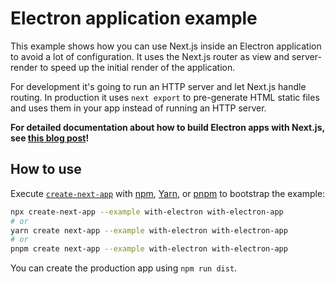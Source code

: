 # Electron application example

This example shows how you can use Next.js inside an Electron application to avoid a lot of configuration. It uses the Next.js router as view and server-render to speed up the initial render of the application.

For development it's going to run an HTTP server and let Next.js handle routing. In production it uses `next export` to pre-generate HTML static files and uses them in your app instead of running an HTTP server.

**For detailed documentation about how to build Electron apps with Next.js, see [this blog post](https://leo.im/2017/electron-next)!**

## How to use

Execute [`create-next-app`](https://github.com/vercel/next.js/tree/canary/packages/create-next-app) with [npm](https://docs.npmjs.com/cli/init), [Yarn](https://yarnpkg.com/lang/en/docs/cli/create/), or [pnpm](https://pnpm.io) to bootstrap the example:

```bash
npx create-next-app --example with-electron with-electron-app
# or
yarn create next-app --example with-electron with-electron-app
# or
pnpm create next-app --example with-electron with-electron-app
```

You can create the production app using `npm run dist`.

